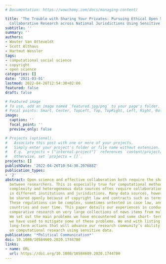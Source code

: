 ```yaml
---
# Documentation: https://wowchemy.com/docs/managing-content/

title: 'The Trouble with Sharing Your Privates: Pursuing Ethical Open Science and
  Collaborative Research across National Jurisdictions Using Sensitive Data'
subtitle: ''
summary: ''
authors:
- Wouter Van Atteveldt
- Scott Althaus
- Hartmut Wessler
tags:
- computational social science
- copyright
- open science
categories: []
date: '2021-03-01'
lastmod: 2022-04-26T12:54:30+02:00
featured: false
draft: false

# Featured image
# To use, add an image named `featured.jpg/png` to your page's folder.
# Focal points: Smart, Center, TopLeft, Top, TopRight, Left, Right, BottomLeft, Bottom, BottomRight.
image:
  caption: ''
  focal_point: ''
  preview_only: false

# Projects (optional).
#   Associate this post with one or more of your projects.
#   Simply enter your project's folder or file name without extension.
#   E.g. `projects = ["internal-project"]` references `content/project/deep-learning/index.md`.
#   Otherwise, set `projects = []`.
projects: []
publishDate: '2022-04-26T10:54:30.207688Z'
publication_types:
- '2'
abstract: Open science and effective collaboration both require the sharing of data
  between researchers. This is especially true for computational methods, as the technical
  complexity and heterogeneous data sources often require collaboration between researchers
  in different institutions and jurisdictions. Many data sources, however, cannot
  be shared openly because of copyright law and contracts such as terms of service.
  These regulations can be complex, sometimes untested in case law, and vary between
  countries and over time. This paper details our experiences in conducting international
  comparative research on very large collections of news items from multiple countries.
  We set out the main problems we have encountered and some short- term approaches
  we have used to mitigate some of these problems. We end with listing some additional
  long-term actions that will advance our research community’s ability to collaborate
  on computational research using sensitive data.
publication: '*Political Communication*'
doi: 10.1080/10584609.2020.1744780
links:
- name: URL
  url: https://doi.org/10.1080/10584609.2020.1744780
---
```

